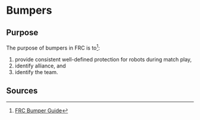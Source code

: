# Bumpers

## Purpose

The purpose of bumpers in FRC is to[^1]:

1. provide consistent well-defined protection for robots during match play,
2. identify alliance, and
3. identify the team.

## Sources

[^1]: [FRC Bumper Guide](https://www.firstinspires.org/sites/default/files/uploads/resource_library/frc/technical-resources/frc_bumperguide.pdf)